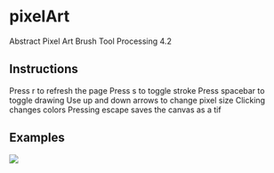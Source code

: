 # pixelArt
Abstract Pixel Art Brush Tool
Processing 4.2

Instructions
------------
Press r to refresh the page
Press s to toggle stroke
Press spacebar to toggle drawing
Use up and down arrows to change pixel size
Clicking changes colors
Pressing escape saves the canvas as a tif 

Examples
--------
![](https://github.com/winslowchurch/pixelArt/blob/main/pink.tif)

